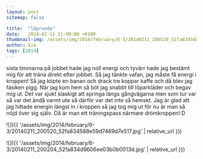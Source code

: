 ```yaml
---
layout: post
sitemap: false

title:  "löprunda"
date:   2014-02-11 21:09:00 +0100
thumbnail-img: /assets/img/2014/february/6-3/20140211_200520_52fa834588e59d7469d7e517.jpg
author: Eva
tags: [2014]
---
```


sista timmarna på jobbet hade jag noll energi och tyvärr hade jag bestämt mig för att träna direkt efter jobbet. Så jag tänkte vafan, jag måste få energi i kroppen! Så jag köpte en banan och drack tre koppar kaffe och då blev jag fasiken pigg. När jag kom hem så böt jag snabbt till löparkläder och begav mig ut. Det var sjukt slaskigt att springa längs gångvägarna men som tur var så var det ändå varmt ute så därför var det inte så hemskt.  Jag är glad att jag hittade energin längst in i kroppen så jag tog mig ut för nu är man så nöjd över sig själv. Då är man ett träningspass närmare drömkroppen!:D

![]({{ '/assets/img/2014/february/6-3/20140211_200520_52fa834588e59d7469d7e517.jpg'  | relative_url }})

![]({{ '/assets/img/2014/february/6-3/20140211_200204_52fa834d9606ee03b0b0013d.jpg'  | relative_url }})

